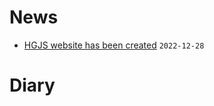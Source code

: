 
# News

* [HGJS website has been created](./?page=blog/HGJS%20website%20has%20been%20created) `2022-12-28`

# Diary
